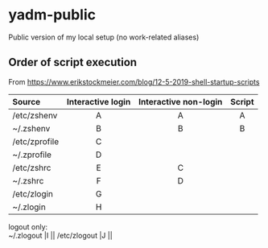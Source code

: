 # yadm-public
Public version of my local setup (no work-related aliases)

## Order of script execution

From https://www.erikstockmeier.com/blog/12-5-2019-shell-startup-scripts

Source |	Interactive login	| Interactive non-login	| Script
:-- | :---: | :---: | :---:
/etc/zshenv	|A	|A	|A
~/.zshenv	|B	|B	|B
/etc/zprofile|	C|		|
~/.zprofile	|D	|	|
/etc/zshrc	|E	|C	|
~/.zshrc	|F	|D	|
/etc/zlogin	|G		||
~/.zlogin	|H		||
logout only:			
~/.zlogout	|I		||
/etc/zlogout	|J	||
